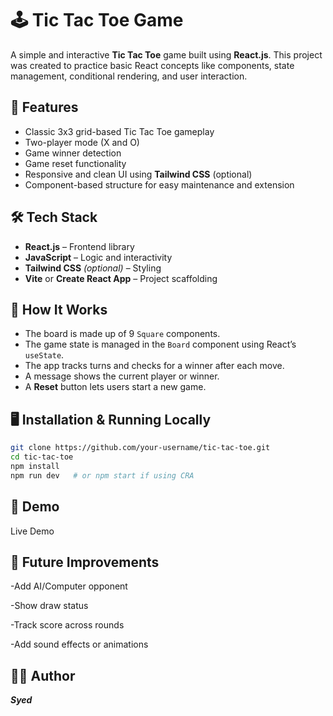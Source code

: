 # 🕹️ Tic Tac Toe Game

A simple and interactive **Tic Tac Toe** game built using **React.js**. This project was created to practice basic React concepts like components, state management, conditional rendering, and user interaction.

## 🚀 Features

- Classic 3x3 grid-based Tic Tac Toe gameplay
- Two-player mode (X and O)
- Game winner detection
- Game reset functionality
- Responsive and clean UI using **Tailwind CSS** (optional)
- Component-based structure for easy maintenance and extension

## 🛠️ Tech Stack

- **React.js** – Frontend library
- **JavaScript** – Logic and interactivity
- **Tailwind CSS** _(optional)_ – Styling
- **Vite** or **Create React App** – Project scaffolding

## 🧠 How It Works

- The board is made up of 9 `Square` components.
- The game state is managed in the `Board` component using React’s `useState`.
- The app tracks turns and checks for a winner after each move.
- A message shows the current player or winner.
- A **Reset** button lets users start a new game.

## 🖥️ Installation & Running Locally

```bash
git clone https://github.com/your-username/tic-tac-toe.git
cd tic-tac-toe
npm install
npm run dev   # or npm start if using CRA
```

## 🧪 Demo

<!-- Add your deployment link here -->

Live Demo

## 🧩 Future Improvements

-Add AI/Computer opponent

-Show draw status

-Track score across rounds

-Add sound effects or animations

## 🙋‍♂️ Author

**_Syed_**
